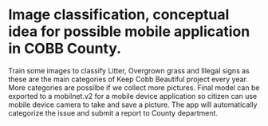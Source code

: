 # Image classification, conceptual idea for possible mobile application in COBB County.
Train some images to classify Litter, Overgrown grass and Illegal signs as these are the main categories of Keep Cobb Beautiful project every year.
More categories are possilbe if we collect more pictures. 
Final model can be exported to a mobilnet.v2 for a mobile device application so citizen can use mobile device camera to take and save a picture. The app will automatically categorize the issue and submit a report to County department.
